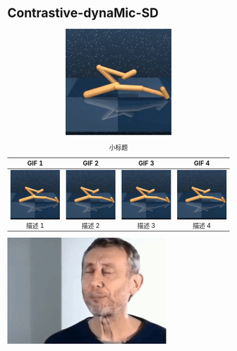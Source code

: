 # Contrastive-dynaMic-SD

<div style="text-align: center;">
  <img src="前空翻两圈.gif" alt="GIF 描述" />
  <p style="text-align: center;">小标题</p>
</div>


| GIF 1 | GIF 2 | GIF 3 | GIF 4 |
| :---: | :---: | :---: | :---: |
|![GIF 1](前空翻两圈.gif) <br> 描述 1 |![GIF 2](前空翻两圈.gif) <br> 描述 2 |![GIF 3](前空翻两圈.gif) <br> 描述 3 |![GIF 4](前空翻两圈.gif) <br> 描述 4 |



![示例GIF图](test.gif "这是一个示例GIF")
